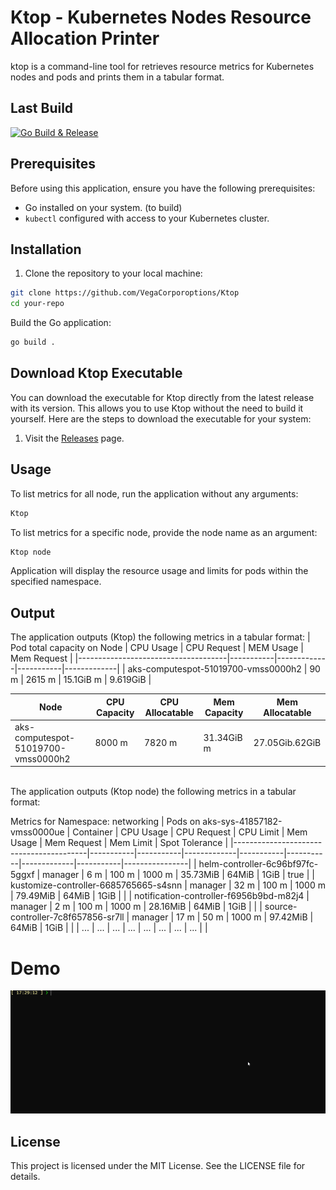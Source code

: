 # Ktop - Kubernetes Nodes Resource Allocation Printer
ktop is a command-line tool for retrieves resource metrics for Kubernetes nodes and pods and prints them in a tabular format.

## Last Build
[![Go Build & Release](https://github.com/VegaCorporoptions/Ktop/actions/workflows/go.yml/badge.svg)](https://github.com/VegaCorporoptions/Ktop/actions/workflows/go.yml)

## Prerequisites

Before using this application, ensure you have the following prerequisites:

- Go installed on your system. (to build)
- `kubectl` configured with access to your Kubernetes cluster.

## Installation

1. Clone the repository to your local machine:

```bash
git clone https://github.com/VegaCorporoptions/Ktop
cd your-repo
```

Build the Go application:
```bash
go build .
```

## Download Ktop Executable
You can download the executable for Ktop directly from the latest release with its version. This allows you to use Ktop without the need to build it yourself. Here are the steps to download the executable for your system:
1. Visit the [Releases](https://github.com/VegaCorporoptions/Ktop/releases/latest) page.

## Usage
To list metrics for all node, run the application without any arguments:
```bash
Ktop
```

To list metrics for a specific node, provide the node name as an argument:
```bash
Ktop node
```
Application will display the resource usage and limits for pods within the specified namespace.

## Output
The application outputs (Ktop) the following metrics in a tabular format:
| Pod total capacity on Node          | CPU Usage | CPU Request | MEM Usage | Mem Request |
|-------------------------------------|-----------|-------------|-----------|-------------|
| aks-computespot-51019700-vmss0000h2 | 90 m      | 2615 m      | 15.1GiB m | 9.619GiB    |

| Node                                | CPU Capacity | CPU Allocatable | Mem Capacity | Mem Allocatable |
|-------------------------------------|--------------|-----------------|--------------|-----------------|
| aks-computespot-51019700-vmss0000h2 | 8000 m       | 7820 m          | 31.34GiB m   | 27.05Gib.62GiB  |

<br>
The application outputs (Ktop node) the following metrics in a tabular format:

Metrics for Namespace: networking
| Pods on aks-sys-41857182-vmss0000ue     | Container | CPU Usage | CPU Request | CPU Limit | Mem Usage | Mem Request | Mem Limit | Spot Tolerance |
|-----------------------------------------|-----------|-----------|-------------|-----------|-----------|-------------|-----------|----------------|
| helm-controller-6c96bf97fc-5ggxf        | manager   | 6 m       | 100 m       | 1000 m    | 35.73MiB  | 64MiB       | 1GiB      | true           |
| kustomize-controller-6685765665-s4snn   | manager   | 32 m      | 100 m       | 1000 m    | 79.49MiB  | 64MiB       | 1GiB      |                |
| notification-controller-f6956b9bd-m82j4 | manager   | 2 m       | 100 m       | 1000 m    | 28.16MiB  | 64MiB       | 1GiB      |                |
| source-controller-7c8f657856-sr7ll      | manager   | 17 m      | 50 m        | 1000 m    | 97.42MiB  | 64MiB       | 1GiB      |                |
| ...                                     | ...       | ...       | ...         | ...       | ...       | ...         | ...       |                |

# Demo
![Demo](ktop.gif)

## License
This project is licensed under the MIT License. See the LICENSE file for details.
